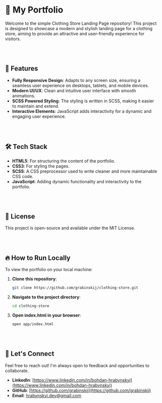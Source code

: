 # 🚀 My Portfolio

Welcome to the simple Clothing Store Landing Page repository! This project is designed to showcase a modern and stylish landing page for a clothing store, aiming to provide an attractive and user-friendly experience for visitors.

<br><br>

## 🌟 Features

- **Fully Responsive Design**: Adapts to any screen size, ensuring a seamless user experience on desktops, tablets, and mobile devices.
- **Modern UI/UX**: Clean and intuitive user interface with smooth animations.
- **SCSS Powered Styling**: The styling is written in SCSS, making it easier to maintain and extend.
- **Interactive Elements**: JavaScript adds interactivity for a dynamic and engaging user experience.

<br><br>

## 🛠️ Tech Stack

- **HTML5**: For structuring the content of the portfolio.
- **CSS3**: For styling the pages.
- **SCSS**: A CSS preprocessor used to write cleaner and more maintainable CSS code.
- **JavaScript**: Adding dynamic functionality and interactivity to the portfolio.

<br><br>

## 📝 License

This project is open-source and available under the MIT License.

<br><br>

## 🔥 How to Run Locally

To view the portfolio on your local machine:

1. **Clone this repository**:
   ```bash
   git clone https://github.com/grabinskij/clothing-store.git

2. **Navigate to the project directory**:
   ```bash
   cd clothing-store

3. **Open index.html in your browser**:
   ```bash
   open app/index.html

<br><br>

## 🤝 Let's Connect

Feel free to reach out! I'm always open to feedback and opportunities to collaborate.
- **LinkedIn**: [https://www.linkedin.com/in/bohdan-hrabynskyi](https://www.linkedin.com/in/bohdan-hrabynskyi)
- **GitHub**: [https://github.com/grabinskij](https://github.com/grabinskij)
- **Email**: [hrabynskyi.dev@gmail.com](mailto:hrabynskyi.dev@gmail.com)
